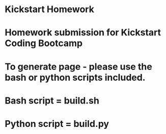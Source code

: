 # Kickstart Homework
# Homework submission for Kickstart Coding Bootcamp
# To generate page - please use the bash or python scripts included.

# Bash script = build.sh
# Python script = build.py